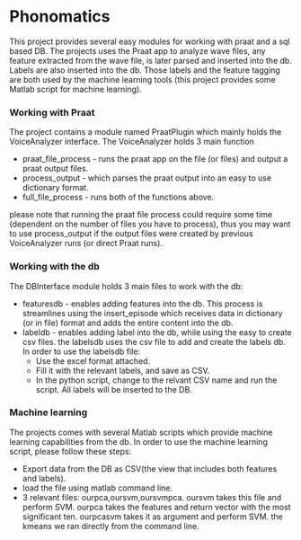 # Phonomatics
This project provides several easy modules for working with praat and 
a sql based DB. The projects uses the Praat app to analyze wave files, 
any feature extracted from the wave file, is later parsed and inserted into the db.
Labels are also inserted into the db. Those labels and the feature tagging are both used by the machine learning tools (this project provides some Matlab script for machine learning).

### Working with Praat
The project contains a module named PraatPlugin which mainly holds the VoiceAnalyzer interface. The VoiceAnalyzer holds 3 main function

- praat_file_process - runs the praat app on the file (or files) and output a praat output files.
- process_output - which parses the praat output into an easy to use dictionary format.
- full_file_process -  runs both of the functions above.

please note that running the praat file process could require some time (dependent on the number of files you have to process), thus you may want to use process_output if the output files were created by previous VoiceAnalyzer runs (or direct Praat runs).
### Working with the db
The DBInterface module holds 3 main files to work with the db:

- featuresdb - enables adding features into the db. This process is streamlines using the insert_episode which receives data in dictionary (or in file) format and adds the entire content into the db.
- labeldb - enables adding label into the db, while using the easy to create csv files. the labelsdb uses the csv file to add and create the labels db. In order to use the labelsdb file:
	- Use the excel format attached.
	- Fill it with the relevant labels, and save as CSV.
	- In the python script, change to the relvant CSV name and run the script.
	  All labels will be inserted to the DB.

### Machine learning
The projects comes with several Matlab scripts which provide machine learning capabilities from the db. In order to use the machine learning script, please follow these steps:

- Export data from the DB as CSV(the view that includes both features and labels).
- load the file using matlab command line.
- 3 relevant files: ourpca,oursvm,oursvmpca.
  oursvm takes this file and perform SVM.
  ourpca takes the features and return vector with the most significant ten.
  ourpcasvm takes it as argument and perform SVM.
  the kmeans we ran directly from the command line.
	
